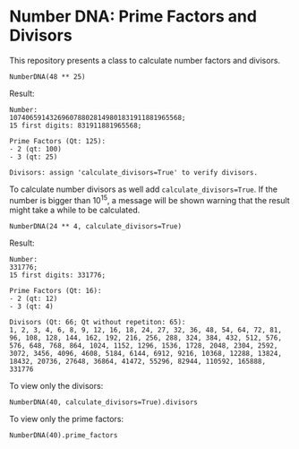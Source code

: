 # Number DNA: Prime Factors and Divisors
This repository presents a class to calculate number factors and divisors.
```
NumberDNA(48 ** 25)
```
Result:
```
Number:
1074065914326960788028149801831911881965568;
15 first digits: 831911881965568;

Prime Factors (Qt: 125):
- 2 (qt: 100)
- 3 (qt: 25)

Divisors: assign 'calculate_divisors=True' to verify divisors.
```
To calculate number divisors as well add `calculate_divisors=True`. If the number is bigger than ${10}^{15}$, a message will be shown warning that the result might take a while to be calculated.
```
NumberDNA(24 ** 4, calculate_divisors=True)
```
Result:
```
Number:
331776;
15 first digits: 331776;

Prime Factors (Qt: 16):
- 2 (qt: 12)
- 3 (qt: 4)

Divisors (Qt: 66; Qt without repetiton: 65):
1, 2, 3, 4, 6, 8, 9, 12, 16, 18, 24, 27, 32, 36, 48, 54, 64, 72, 81, 96, 108, 128, 144, 162, 192, 216, 256, 288, 324, 384, 432, 512, 576, 576, 648, 768, 864, 1024, 1152, 1296, 1536, 1728, 2048, 2304, 2592, 3072, 3456, 4096, 4608, 5184, 6144, 6912, 9216, 10368, 12288, 13824, 18432, 20736, 27648, 36864, 41472, 55296, 82944, 110592, 165888, 331776
```
To view only the divisors:
```
NumberDNA(40, calculate_divisors=True).divisors
```
To view only the prime factors:
```
NumberDNA(40).prime_factors
```

